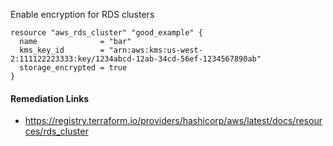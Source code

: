 
Enable encryption for RDS clusters

```hcl
resource "aws_rds_cluster" "good_example" {
  name              = "bar"
  kms_key_id        = "arn:aws:kms:us-west-2:111122223333:key/1234abcd-12ab-34cd-56ef-1234567890ab"
  storage_encrypted = true
}
```

#### Remediation Links
 - https://registry.terraform.io/providers/hashicorp/aws/latest/docs/resources/rds_cluster

